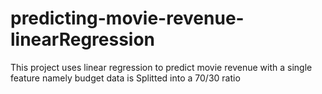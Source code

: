 # predicting-movie-revenue-linearRegression

This project uses linear regression to predict movie
revenue with a single feature namely budget data is
Splitted into a 70/30 ratio
